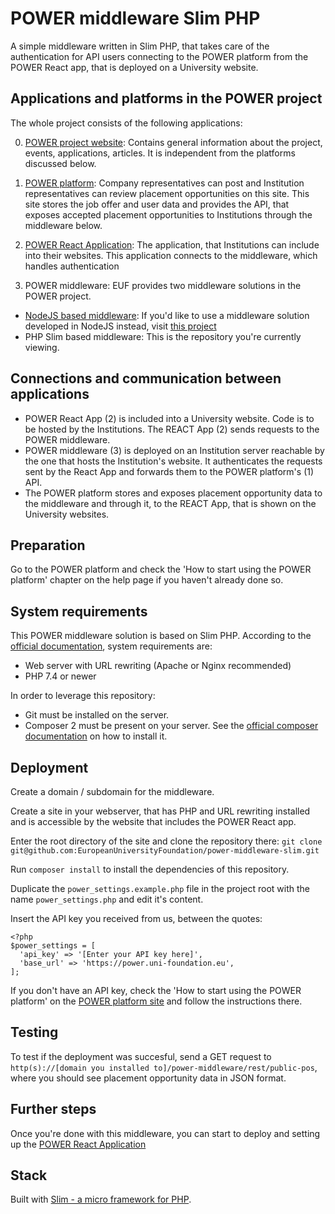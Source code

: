 # POWER middleware Slim PHP

A simple middleware written in Slim PHP, that takes care of the authentication for API users connecting to the POWER platform from the POWER React app, that is deployed on a University website.

## Applications and platforms in the POWER project
The whole project consists of the following applications:

0. [POWER project website](https://www.power-placements.eu/): Contains general information about the project, events, applications, articles. It is independent from the platforms discussed below.


1. [POWER platform](https://power.uni-foundation.eu): Company representatives can post and Institution representatives can review placement opportunities on this site. This site stores the job offer and user data and provides the API, that exposes accepted placement opportunities to Institutions through the middleware below.
2. [POWER React Application](https://github.com/EuropeanUniversityFoundation/power_react_app): The application, that Institutions can include into their websites. This application connects to the middleware, which handles authentication
3. POWER middleware: EUF provides two middleware solutions in the POWER project.
  - [NodeJS based middleware](https://github.com/EuropeanUniversityFoundation/power-middleware): If you'd like to use a middleware solution developed in NodeJS instead, visit [this project](https://github.com/EuropeanUniversityFoundation/power-middleware)
  - PHP Slim based middleware: This is the repository you're currently viewing.

## Connections and communication between applications
- POWER React App (2) is included into a University website. Code is to be hosted by the Institutions. The REACT App (2) sends requests to the POWER middleware.
- POWER middleware (3) is deployed on an Institution server reachable by the one that hosts the Institution's website. It authenticates the requests sent by the React App and forwards them to the POWER platform's (1) API.
- The POWER platform stores and exposes placement opportunity data to the middleware and through it, to the REACT App, that is shown on the University websites.

## Preparation

Go to the POWER platform and check the 'How to start using the POWER platform' chapter on the help page if you haven't already done so.

## System requirements

This POWER middleware solution is based on Slim PHP. According to the [official documentation](https://www.slimframework.com/docs/v4/start/installation.html), system requirements are:
- Web server with URL rewriting (Apache or Nginx recommended)
- PHP 7.4 or newer

In order to leverage this repository:
- Git must be installed on the server.
- Composer 2 must be present on your server. See the [official composer documentation](https://getcomposer.org/download/) on how to install it.

## Deployment

Create a domain / subdomain for the middleware.

Create a site in your webserver, that has PHP and URL rewriting installed and is accessible by the website that includes the POWER React app.

Enter the root directory of the site and clone the repository there: `git clone git@github.com:EuropeanUniversityFoundation/power-middleware-slim.git`

Run `composer install` to install the dependencies of this repository.

Duplicate the `power_settings.example.php` file in the project root with the name `power_settings.php` and edit it's content.

Insert the API key you received from us, between the quotes:
```
<?php
$power_settings = [
  'api_key' => '[Enter your API key here]',
  'base_url' => 'https://power.uni-foundation.eu',
];
```

If you don't have an API key, check the 'How to start using the POWER platform' on the [POWER platform site](https://power.uni-foundation.eu/help) and follow the instructions there.

## Testing
To test if the deployment was succesful, send a GET request to `http(s)://[domain you installed to]/power-middleware/rest/public-pos`, where you should see placement opportunity data in JSON format.

## Further steps
Once you're done with this middleware, you can start to deploy and setting up the [POWER React Application](https://github.com/EuropeanUniversityFoundation/power_react_app)

## Stack
Built with [Slim - a micro framework for PHP](https://www.slimframework.com/).
